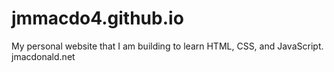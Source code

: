 # jmmacdo4.github.io
My personal website that I am building to learn HTML, CSS, and JavaScript.
jmacdonald.net
